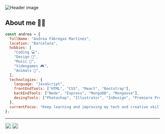 ![Header image](https://www.dropbox.com/s/drws6c9nxan2nkg/591316130765329.png)

## About me 🤘🏻

```javascript
const andrea = {
  fullName: "Andrea Fàbregas Martínez",
  location: "Barcelona",
  hobbies: [
    "Coding 💻",
    "Design 🎨",
    "Music 🎸",
    "Videogames 🎮",
    "Animals 🐶",
  ],
  technologies: {
    language: "JavaScript",
    frontEndTools: ["HTML", "CSS", "React", "Bootstrap"],
    backEndTools: ["Node", "Express", "MongoDB", "Mongoose"],
    desingTools: ["Photoshop", "Illustrator", "InDesign", "Premiere Pro"],
  },
  currentFocus: "Keep learning and improving my tech and creative skills.",
};
```

---

<a href="https://linkedin.com/in/afabregasm">
  <img align="left" alt="Andrea's LinkedIn" width="20px" src="https://simpleicons.now.sh/linkedin/495f7e" />
</a>
<a href="https://www.behance.net/afabregasm">
  <img align="left" alt="Andrea's Behance" width="20px" src="https://simpleicons.now.sh/behance/495f7e" />
</a>

<!--
**afabregasm/afabregasm** is a ✨ _special_ ✨ repository because its `README.md` (this file) appears on your GitHub profile.

Here are some ideas to get you started:

- 🔭 I’m currently working on ...

- 👯 I’m looking to collaborate on ...
- 🤔 I’m looking for help with ...
- 💬 Ask me about ...

- 😄 Pronouns: ...
- ⚡ Fun fact: ...
-->
